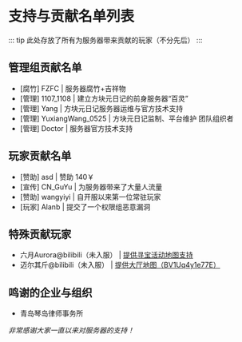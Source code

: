 # 支持与贡献名单列表

::: tip
此处存放了所有为服务器带来贡献的玩家（不分先后）
:::

## 管理组贡献名单

- [腐竹] FZFC | 服务器腐竹+吉祥物
- [管理] 1107_1108 | 建立方块元日记的前身服务器“百灵”
- [管理] Yang | 方块元日记服务器运维与官方技术支持
- [管理] YuxiangWang_0525 | 方块元日记监制、平台维护 团队组织者
- [管理] Doctor | 服务器官方技术支持

## 玩家贡献名单

- [赞助] asd | 赞助 140￥
- [宣传] CN_GuYu | 为服务器带来了大量人流量
- [赞助] wangyiyi | 自开服以来第一位常驻玩家
- [玩家] Alanb | 提交了一个权限组恶意漏洞

## 特殊贡献玩家

- 六月Aurora@bilibili（未入服） | [提供寻宝活动地图支持](https://www.bilibili.com/opus/698263821613006867)
- 迈尔其斤@bilibili（未入服） | [提供大厅地图（BV1Uq4y1e77E）](https://www.bilibili.com/video/BV1Uq4y1e77E/)

## 鸣谢的企业与组织

- 青岛琴岛律师事务所

*非常感谢大家一直以来对服务器的支持！*
